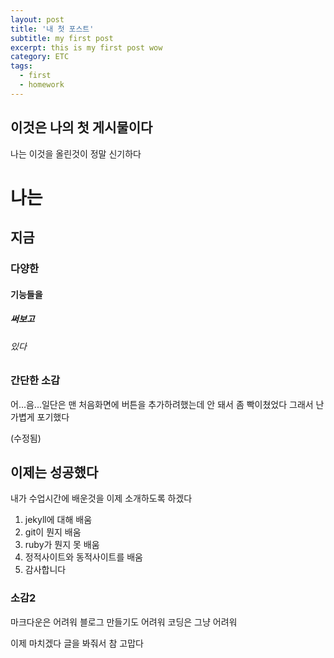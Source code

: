 ```yaml
---
layout: post
title: '내 첫 포스트'
subtitle: my first post
excerpt: this is my first post wow
category: ETC
tags:
  - first
  - homework
---
```


## 이것은 나의 첫 게시물이다

나는 이것을 올린것이 정말 신기하다

# 나는

## 지금

### 다양한

#### 기능들을

##### 써보고

###### 있다

### 간단한 소감

어...음...일단은 맨 처음화면에 버튼을 추가하려했는데 안 돼서 좀 빡이쳤었다
그래서 난 가볍게 포기했다

(수정됨)

이제는 성공했다
-----------------------
 내가 수업시간에 배운것을 이제 소개하도록 하겠다

1. jekyll에 대해 배움
2. git이 뭔지 배움
3. ruby가 뭔지 못 배움
4. 정적사이트와 동적사이트를 배움
5. 감사합니다

### 소감2

 마크다운은 어려워
 블로그 만들기도 어려워
 코딩은 그냥 어려워

 이제 마치겠다    글을 봐줘서    참 고맙다
